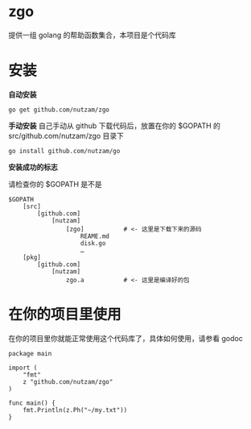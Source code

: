 zgo
===

提供一组 golang 的帮助函数集合，本项目是个代码库


# 安装

**自动安装**

	go get github.com/nutzam/zgo
	
**手动安装**
自己手动从 github 下载代码后，放置在你的 $GOPATH 的 src/github.com/nutzam/zgo 目录下

	go install github.com/nutzam/go
	
**安装成功的标志**

请检查你的 $GOPATH 是不是

	$GOPATH
		[src]
			[github.com]
				[nutzam]
					[zgo]           # <- 这里是下载下来的源码
						REAME.md
						disk.go
						…
		[pkg]
			[github.com]
				[nutzam]
					zgo.a           # <- 这里是编译好的包
					
# 在你的项目里使用

在你的项目里你就能正常使用这个代码库了，具体如何使用，请参看 godoc

	package main

	import (
		"fmt"
		z "github.com/nutzam/zgo"
	)
	
	func main() {
		fmt.Println(z.Ph("~/my.txt"))
	}